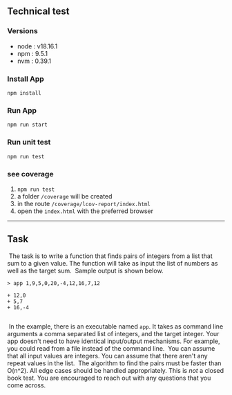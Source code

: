 ## Technical test

### Versions

- node : v18.16.1
- npm : 9.5.1
- nvm : 0.39.1

### Install App

```
npm install
```

### Run App

```
npm run start
```

### Run unit test

```
npm run test
```

### see coverage

1. `npm run test`
2. a folder `/coverage` will be created
3. in the route `/coverage/lcov-report/index.html`
4. open the `index.html` with the preferred browser

---

## Task

​
The task is to write a function that finds pairs of integers from a list that
sum to a given value. The function will take as input the list of numbers as
well as the target sum.
​
Sample output is shown below.

```
> app 1,9,5,0,20,-4,12,16,7,12
​
+ 12,0
+ 5,7
+ 16,-4
​
```

​
In the example, there is an executable named `app`. It takes as command line
arguments a comma separated list of integers, and the target integer. Your app
doesn't need to have identical input/output mechanisms. For example, you could
read from a file instead of the command line.
​
You can assume that all input values are integers. You can assume that there aren't
any repeat values in the list.
​
The algorithm to find the pairs must be faster than O(n^2). All edge cases
should be handled appropriately. This is _not_ a closed book test. You are
encouraged to reach out with any questions that you come across.
